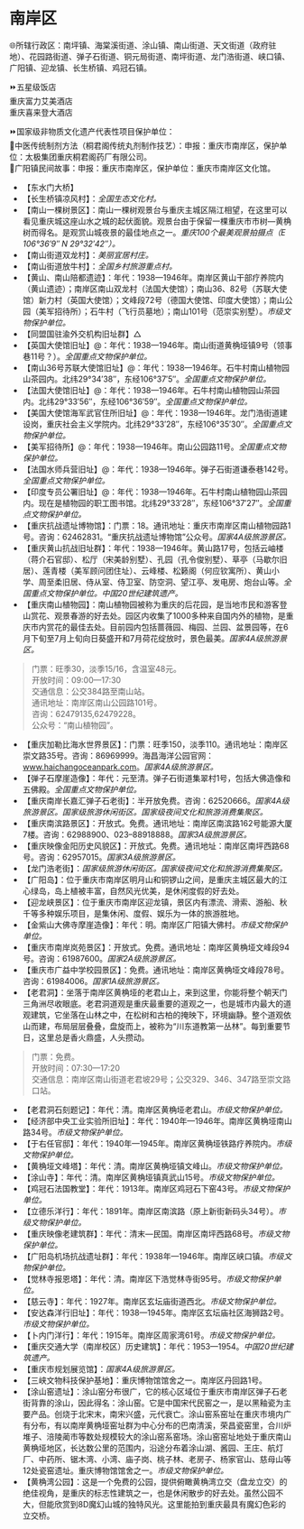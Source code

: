 
# 南岸区  
🌐所辖行政区：南坪镇、海棠溪街道、涂山镇、南山街道、天文街道（政府驻地）、花园路街道、弹子石街道、铜元局街道、南坪街道、龙门浩街道、峡口镇、广阳镇、迎龙镇、长生桥镇、鸡冠石镇。  

⏩五星级饭店  
重庆富力艾美酒店  
重庆喜来登大酒店  

⏩国家级非物质文化遗产代表性项目保护单位：  
🔸中医传统制剂方法（桐君阁传统丸剂制作技艺）：申报：重庆市南岸区，保护单位：太极集团重庆桐君阁药厂有限公司。  
🔸广阳镇民间故事：申报：重庆市南岸区，保护单位：重庆市南岸区文化馆。  

* 【东水门大桥】  
* 【长生桥镇凉风村】：*全国生态文化村。*  
* 【南山一棵树景区】：南山一棵树观景台与重庆主城区隔江相望，在这里可以看见重庆城这座山水之城的起伏面貌。观景台由于保留一棵重庆市市树—黄桷树而得名。是观赏山城夜景的最佳地点之一。*重庆100个最美观景拍摄点（E 106°36′9″ N 29°32′42″）。*  
* 【南山街道双龙村】：*美丽宜居村庄。*  
* 【南山街道放牛村】：*全国乡村旅游重点村。*  
* 【黄山、南山陪都遗迹】：年代：1938—1946年。南岸区黄山干部疗养院内（黄山遗迹）；南岸区南山双龙村（法国大使馆）；南山36、82号（苏联大使馆）新力村（英国大使馆）；文峰段72号（德国大使馆、印度大使馆）；南山公园（美军招待所）；石牛村（飞行员墓地）；南山101号（范崇实别墅）。*市级文物保护单位。*  
* 【同盟国驻渝外交机构旧址群】△  
* 【英国大使馆旧址】@：年代：1938—1946年。南山街道黄桷垭镇9号（领事巷11号？）。*全国重点文物保护单位。*  
* 【南山36号苏联大使馆旧址】@：年代：1938—1946年。石牛村南山植物园山茶园内。北纬29°34′38″，东经106°37′5″。*全国重点文物保护单位。*  
* 【法国大使馆旧址】@：年代：1938—1946年。石牛村南山植物园山茶园内。北纬29°33′56″，东经106°36′59″。*全国重点文物保护单位。*  
* 【美国大使馆海军武官住所旧址】@：年代：1938—1946年。龙门浩街道建设岗，重庆社会主义学院内。北纬29°33′28″，东经106°35′30″。*全国重点文物保护单位。*  
* 【美军招待所】@：年代：1938—1946年。南山公园路11号。*全国重点文物保护单位。*  
* 【法国水师兵营旧址】@：年代：1938—1946年。弹子石街道谦泰巷142号。*全国重点文物保护单位。*  
* 【印度专员公署旧址】@：年代：1938—1946年。石牛村南山植物园山茶园内。现在是植物园的职工图书馆。北纬29°33′28″，东经106°37′27″。*全国重点文物保护单位。*  
* 【重庆抗战遗址博物馆】：门票：18。通讯地址：重庆市南岸区南山植物园路1号。咨询：62462831。“重庆抗战遗址博物馆”公众号。*国家4A级旅游景区。*  
* 【重庆黄山抗战旧址群】：年代：1938—1946年。黄山路17号，包括云岫楼（蒋介石官邸）、松厅（宋美龄别墅）、孔园（孔令俊别墅）、草亭（马歇尔旧居）、莲青楼（美军顾问团住址）、云峰楼、松籁阁（何应钦寓所）、黄山小学、周至柔旧居、侍从室、侍卫室、防空洞、望江亭、发电房、炮台山等。*全国重点文物保护单位。中国20世纪建筑遗产。*  
* 【重庆南山植物园】：南山植物园被称为重庆的后花园，是当地市民和游客登山赏花、观景春游的好去处。园区内收集了1000多种来自国内外的植物，是重庆市内赏花的最佳去处。目前园内包括蔷薇园、梅园、兰园、盆景园等，在6月下旬至7月上旬向日葵盛开和7月荷花绽放时，景色最美。*国家4A级旅游景区。*  
> 门票：旺季30，淡季15/16，含温室48元。  
> 开放时间：09:00—17:30  
> 交通信息：公交384路至南山站。  
> 通讯地址：南岸区南山公园路101号。  
> 咨询：62479135,62479228。  
> 公众号：“南山植物园”。  
* 【重庆加勒比海水世界景区】：门票：旺季150，淡季110。通讯地址：南岸区崇文路35号。咨询：86969999。海昌海洋公园官网：<a href="http://www.haichangoceanpark.com" target="_blank">www.haichangoceanpark.com</a>。*国家4A级旅游景区。*  
* 【弹子石摩崖造像】：年代：元至清。弹子石街道集翠村1号，包括大佛造像和五佛殿。*全国重点文物保护单位。*  
* 【重庆南岸长嘉汇弹子石老街】：半开放免费。咨询：62520666。*国家4A级旅游景区。国家级旅游休闲街区。国家级夜间文化和旅游消费集聚区。*  
* 【重庆南滨路景区】：开放式。免费。通讯地址：南岸区南滨路162号能源大厦7楼。咨询：62988900、023–88918888。*国家3A级旅游景区。*  
* 【重庆映像金阳历史风貌区】：开放式。免费。通讯地址：南岸区南坪西路68号。咨询：62957015。*国家3A级旅游景区。*  
* 【龙门浩老街】：*国家级旅游休闲街区。国家级夜间文化和旅游消费集聚区。*  
* 【广阳岛】：位于重庆市南岸区明月山和铜锣山之间，是重庆主城区最大的江心绿岛，岛上植被丰富，自然风光优美，是休闲度假的好去处。  
* 【迎龙峡景区】：位于重庆市南岸区迎龙镇，景区内有漂流、滑索、游船、秋千等多种娱乐项目，是集休闲、度假、娱乐为一体的旅游胜地。  
* 【金紫山大佛寺摩崖造像】：年代：明。南岸区广阳镇大佛村。*市级文物保护单位。*  
* 【重庆市南岸岚苑景区】：开放式。免费。通讯地址：南岸区黄桷垭文峰段94号。咨询：61987600。*国家2A级旅游景区。*  
* 【重庆市广益中学校园景区】：免费。通讯地址：南岸区黄桷垭文峰段78号。咨询：61984006。*国家1A级旅游景区。*  
* 【老君洞】：坐落于南岸区黄桷垭的老君山上，来到这里，你能将整个朝天门三角洲尽收眼底。老君洞道观是重庆最重要的道观之一，也是城市内最大的道观建筑，它坐落在山林之中，在松树和古柏的掩映下，环境幽静。整个道观依山而建，布局层层叠叠，盘旋而上，被称为“川东道教第一丛林”。每到重要节日，这里总是香火鼎盛，人头攒动。  
> 门票：免费。  
> 开放时间：07:30—17:20  
> 交通信息：南岸区南山街道老君坡29号；公交329、346、347路至崇文路口站。  
* 【老君洞石刻题记】：年代：清。南岸区黄桷垭老君山。*市级文物保护单位。*  
* 【经济部中央工业实验所旧址】：年代：1940年—1946年。南岸区黄桷垭南山路34号。*市级文物保护单位。*  
* 【于右任官邸】：年代：1940年—1945年。南岸区黄桷垭铁路疗养院内。*市级文物保护单位。*  
* 【黄桷垭文峰塔】：年代：清。南岸区黄桷垭镇文峰山。*市级文物保护单位。*  
* 【涂山寺】：年代：清。南岸区黄桷垭镇真武山15号。*市级文物保护单位。*  
* 【鸡冠石法国教堂】：年代：1913年。南岸区鸡冠石下窑43号。*市级文物保护单位。*  
* 【立德乐洋行】：年代：1891年。南岸区南滨路（原上新街新码头34号）。*市级文物保护单位。*  
* 【重庆映像老建筑群】：年代：清末—民国。南岸区南坪西路68号。*市级文物保护单位。*  
* 【广阳岛机场抗战遗址群】：年代：1938年—1946年。南岸区峡口镇。*市级文物保护单位。*  
* 【觉林寺报恩塔】：年代：清。南岸区下浩觉林寺街95号。*市级文物保护单位。*  
* 【慈云寺】：年代：1927年。南岸区玄坛庙街道西北。*市级文物保护单位。*  
* 【安达森洋行旧址】：年代：1938—1945年。南岸区玄坛庙社区海狮路2号。*市级文物保护单位。*  
* 【卜内门洋行】：年代：1915年。南岸区周家湾61号。*市级文物保护单位。*  
* 【重庆交通大学（南岸校区）历史建筑】：年代：1953—1954。*中国20世纪建筑遗产。*  
* 【重庆市规划展览馆】：*国家4A级旅游景区。*  
* 【三峡文物科技保护基地】：重庆博物馆馆舍之一。南岸区丹回路1号。  
* 【涂山窑遗址】：涂山窑分布很广，它的核心区域位于重庆市南岸区弹子石老街背靠的涂山，因此得名：涂山窑。它是中国宋代民窑之一，是以黑釉瓷为主要产品。创烧于北宋末，南宋兴盛，元代衰亡。涂山窑系窑址在重庆市境内广有分布，有以南岸黄桷垭窑址群为中心分布的巴南清溪，荣昌瓷窑里，合川炉堆子、涪陵蔺市等数处规模较大的涂山窑系窑场。涂山窑窑址地处于重庆南山黄桷垭地区，长达数公里的范围内，沿途分布着涂山湖、酱园、王庄、航灯厂、中药所、锯木湾、小湾、庙子岗、桃子林、老房子、杨家官山、慈母山等12处瓷窑遗址。重庆博物馆馆舍之一。*市级文物保护单位。*  
* 【黄桷湾公园】：这是一个免费的公园，提供俯瞰黄桷湾立交（盘龙立交）的绝佳视角，是重庆的标志性建筑之一，也是休闲散步的好去处。虽然公园不大，但能欣赏到8D魔幻山城的独特风光。这里能拍到重庆最具有魔幻色彩的立交桥。  
